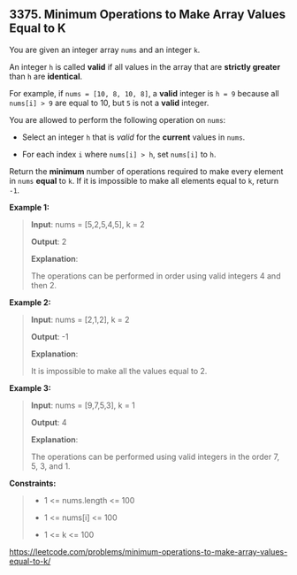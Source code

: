 ## 3375. Minimum Operations to Make Array Values Equal to K

You are given an integer array `nums` and an integer `k`.

An integer `h` is called **valid** if all values in the array that are **strictly greater** than `h` are **identical**.

For example, if `nums = [10, 8, 10, 8]`, a **valid** integer is `h = 9` because all `nums[i] > 9` are equal to 10, but `5` is not a **valid** integer.

You are allowed to perform the following operation on `nums`:

- Select an integer `h` that is _valid_ for the **current** values in `nums`.

- For each index `i` where `nums[i] > h`, set `nums[i]` to `h`.

Return the **minimum** number of operations required to make every element in `nums` **equal** to `k`. If it is impossible to make all elements equal to `k`, return `-1`.

**Example 1:**
>
>**Input**: nums = [5,2,5,4,5], k = 2
>
>**Output**: 2
>
>**Explanation**:
>
>The operations can be performed in order using valid integers 4 and then 2.

**Example 2:**
>
>**Input**: nums = [2,1,2], k = 2
>
>**Output**: -1
>
>**Explanation**:
>
>It is impossible to make all the values equal to 2.

**Example 3:**
>
>**Input**: nums = [9,7,5,3], k = 1
>
>**Output**: 4
>
>**Explanation**:
>
>The operations can be performed using valid integers in the order 7, 5, 3, and 1.

**Constraints:**
>
>- 1 <= nums.length <= 100 
>
>- 1 <= nums[i] <= 100
>
>- 1 <= k <= 100

https://leetcode.com/problems/minimum-operations-to-make-array-values-equal-to-k/
